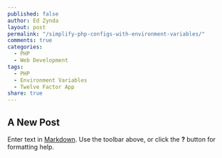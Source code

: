 ```yaml
---
published: false
author: Ed Zynda
layout: post
permalink: "/simplify-php-configs-with-environment-variables/"
comments: true
categories: 
  - PHP
  - Web Development
tags: 
  - PHP
  - Environment Variables
  - Twelve Factor App
share: true
---
```



## A New Post

Enter text in [Markdown](http://daringfireball.net/projects/markdown/). Use the toolbar above, or click the **?** button for formatting help.
